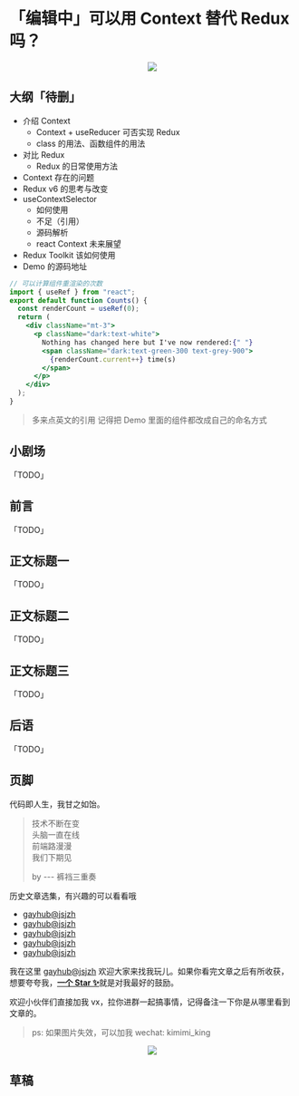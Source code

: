 # 「编辑中」可以用 Context 替代 Redux 吗？

<div align="center">
  <image src="https://p3-juejin.byteimg.com/tos-cn-i-k3u1fbpfcp/d45a010de01a413ab7101a4479b1ad5e~tplv-k3u1fbpfcp-zoom-1.image" />
</div>

## 大纲「待删」

- 介绍 Context
  - Context + useReducer 可否实现 Redux
  - class 的用法、函数组件的用法
  <!-- - useMemo 是否有效，并没有效果（这个展开来说有点多，React.memo 和 useMemo 我还没搞懂呢） -->
- 对比 Redux
  - Redux 的日常使用方法
- Context 存在的问题
- Redux v6 的思考与改变
- useContextSelector
  - 如何使用
  - 不足（引用）
  - 源码解析
  - react Context 未来展望
- Redux Toolkit 该如何使用
- Demo 的源码地址

```jsx
// 可以计算组件重渲染的次数
import { useRef } from "react";
export default function Counts() {
  const renderCount = useRef(0);
  return (
    <div className="mt-3">
      <p className="dark:text-white">
        Nothing has changed here but I've now rendered:{" "}
        <span className="dark:text-green-300 text-grey-900">
          {renderCount.current++} time(s)
        </span>
      </p>
    </div>
  );
}
```

> 多来点英文的引用
> 记得把 Demo 里面的组件都改成自己的命名方式

## 小剧场

「TODO」

## 前言

「TODO」

## 正文标题一

「TODO」

## 正文标题二

「TODO」

## 正文标题三

「TODO」

## 后语

「TODO」

## 页脚

代码即人生，我甘之如饴。

> 技术不断在变  
> 头脑一直在线  
> 前端路漫漫  
> 我们下期见
>
> by --- 裤裆三重奏

历史文章选集，有兴趣的可以看看哦

- [gayhub@jsjzh](https://github.com/jsjzh)
- [gayhub@jsjzh](https://github.com/jsjzh)
- [gayhub@jsjzh](https://github.com/jsjzh)
- [gayhub@jsjzh](https://github.com/jsjzh)
- [gayhub@jsjzh](https://github.com/jsjzh)

我在这里 [gayhub@jsjzh](https://github.com/jsjzh) 欢迎大家来找我玩儿。如果你看完文章之后有所收获，想要夸夸我，[**一个 Star ✨**](https://github.com/jsjzh/blog)就是对我最好的鼓励。

欢迎小伙伴们直接加我 vx，拉你进群一起搞事情，记得备注一下你是从哪里看到文章的。

> ps: 如果图片失效，可以加我 wechat: kimimi_king

<div align="center">
  <image src="https://p1-juejin.byteimg.com/tos-cn-i-k3u1fbpfcp/53fb3e16b1f64ebbb8aee73734371257~tplv-k3u1fbpfcp-watermark.image" />
</div>

## 草稿
